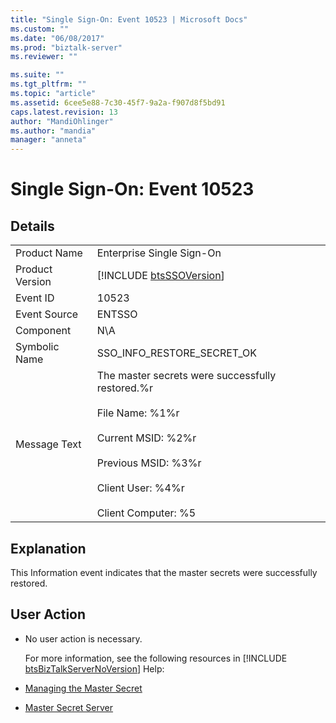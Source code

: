 ```yaml
---
title: "Single Sign-On: Event 10523 | Microsoft Docs"
ms.custom: ""
ms.date: "06/08/2017"
ms.prod: "biztalk-server"
ms.reviewer: ""

ms.suite: ""
ms.tgt_pltfrm: ""
ms.topic: "article"
ms.assetid: 6cee5e88-7c30-45f7-9a2a-f907d8f5bd91
caps.latest.revision: 13
author: "MandiOhlinger"
ms.author: "mandia"
manager: "anneta"
---
```

# Single Sign-On: Event 10523
## Details  

|                 |                                                                                                                                                                                                           |
|-----------------|-----------------------------------------------------------------------------------------------------------------------------------------------------------------------------------------------------------|
|  Product Name   |                                                                                         Enterprise Single Sign-On                                                                                         |
| Product Version |                                                                        [!INCLUDE [btsSSOVersion](../includes/btsssoversion-md.md)]                                                                        |
|    Event ID     |                                                                                                   10523                                                                                                   |
|  Event Source   |                                                                                                  ENTSSO                                                                                                   |
|    Component    |                                                                                                    N\A                                                                                                    |
|  Symbolic Name  |                                                                                        SSO_INFO_RESTORE_SECRET_OK                                                                                         |
|  Message Text   | The master secrets were successfully restored.%r<br /><br /> File Name: %1%r<br /><br /> Current MSID: %2%r<br /><br /> Previous MSID: %3%r<br /><br /> Client User: %4%r<br /><br /> Client Computer: %5 |

## Explanation  
 This Information event indicates that the master secrets were successfully restored.  

## User Action  

- No user action is necessary.  

  For more information, see the following resources in [!INCLUDE [btsBizTalkServerNoVersion](../includes/btsbiztalkservernoversion-md.md)] Help:  

- [Managing the Master Secret](../core/managing-the-master-secret.md)  

- [Master Secret Server](../core/master-secret-server.md)
